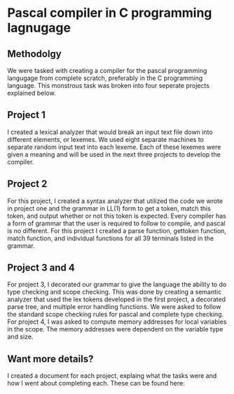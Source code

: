 # Pascal compiler in C programming lagnugage
## Methodolgy
We were tasked with creating a compiler for the pascal programming langugage from complete scratch, preferably in the C programming language. This monstrous task was broken into four seperate projects explained below. 
## Project 1
I created a lexical analyzer that would break an input text file down into different elements, or lexemes. We used eight separate machines to separate random input text into each lexeme. Each of these lexemes were given a meaning and will be used in the next three projects to develop the compiler.
## Project 2
For this project, I created a syntax analyzer that utilized the code we wrote in project one and the grammar in LL(1) form to get a token, match this token, and output whether or not this token is expected. Every compiler has a form of grammar that the user is required to follow to compile, and pascal is no different. For this project I created a parse function, gettoken function, match function, and individual functions for all 39 terminals listed in the grammar. 
## Project 3 and 4
For project 3, I decorated our grammar to give the language the ability to do type checking and scope checking. This was done by creating a semantic analyzer that used the lex tokens developed in the first project, a decorated parse tree, and multiple error handling functions. We were asked to follow the standard scope checking rules for pascal and complete type checking. For project 4, I was asked to compute memory addresses for local variables in the scope. The memory addresses were dependent on the variable type and size.

## Want more details?
I created a document for each project, explaing what the tasks were and how I went about completing each. These can be found here: 
